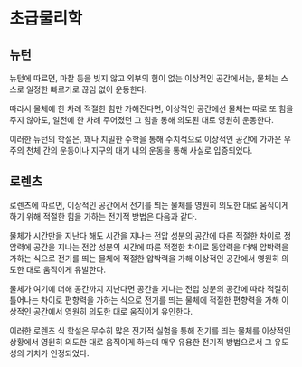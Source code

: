 # 초급물리학
## 뉴턴

뉴턴에 따르면, 마찰 등을 빚지 않고 외부의 힘이 없는
이상적인 공간에서는, 물체는 스스로 일정한 빠르기로
끊임 없이 운동한다.

따라서 물체에 한 차례 적절한 힘만 가해진다면,
이상적인 공간에선 물체는 따로 또 힘을 주지 않아도,
일전에 한 차례 주어졌던 그 힘을 통해 의도된 대로
영원히 운동한다.

이러한 뉴턴의 학설은, 꽤나 치밀한 수학을 통해 수치적으로
이상적인 공간에 가까운 우주의 천체 간의 운동이나
지구의 대기 내의 운동을 통해 사실로 입증되었다.

## 로렌츠

로렌츠에 따르면, 이상적인 공간에서 전기를 띄는 물체를
영원히 의도한 대로 움직이게 하기 위해 적절한 힘을 가하는
전기적 방법은 다음과 같다.

물체가 시간만을 지난다 해도
시간을 지나는 전압 성분의 공간에 따른 적절한 차이로 정압력에
공간을 지나는 전압 성분의 시간에 따른 적절한 차이로 동압력을 더해
압박력을 가하는 식으로
전기를 띄는 물체에 적절한 압박력을 가해
이상적인 공간에서 영원히 의도한 대로 움직이게 유발한다.

물체가 여기에 더해 공간까지 지난다면
공간을 지나는 전압 성분의 공간에 따라 적절히 틀어나는 차이로
편향력을 가하는 식으로
전기를 띄는 물체에 적절한 편향력을 가해
이상적인 공간에서 영원히 의도한 대로 움직이게 유인한다.

이러한 로렌츠 식 학설은 무수히 많은 전기적 실험을 통해
전기를 띄는 물체를 이상적인 상황에서 영원히 의도한 대로
움직이게 하는데 매우 유용한 전기적 방법으로서
그 유도성의 가치가 인정되었다.
